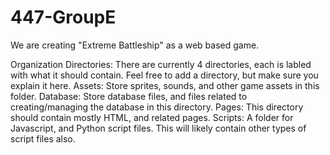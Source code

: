 # 447-GroupE
We are creating "Extreme Battleship" as a web based game.

Organization Directories:
    There are currently 4 directories, each is labled with what it should contain.
    Feel free to add a directory, but make sure you explain it here.
    Assets:
        Store sprites, sounds, and other game assets in this folder.
    Database:
        Store database files, and files related to creating/managing the database
        in this directory.
    Pages:
        This directory should contain mostly HTML, and related pages.
    Scripts:
        A folder for Javascript, and Python  script files. This will likely
        contain other types of script files also.